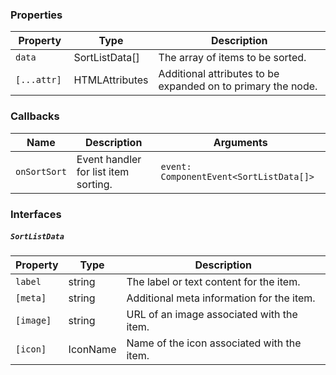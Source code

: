 ### Properties

| Property     | Type                             | Description                                                  |
| ------------ | -------------------------------- | ------------------------------------------------------------ |
| `data`       | SortListData[]                   | The array of items to be sorted.                             |
| `[...attr] ` | HTMLAttributes<HTMLInputElement> | Additional attributes to be expanded on to primary the node. |

### Callbacks

| Name         | Description                          | Arguments                               |
| ------------ | ------------------------------------ | --------------------------------------- |
| `onSortSort` | Event handler for list item sorting. | `event: ComponentEvent<SortListData[]>` |

### Interfaces

##### `SortListData`

| Property  | Type     | Description                                |
| --------- | -------- | ------------------------------------------ |
| `label`   | string   | The label or text content for the item.    |
| `[meta]`  | string   | Additional meta information for the item.  |
| `[image]` | string   | URL of an image associated with the item.  |
| `[icon]`  | IconName | Name of the icon associated with the item. |

